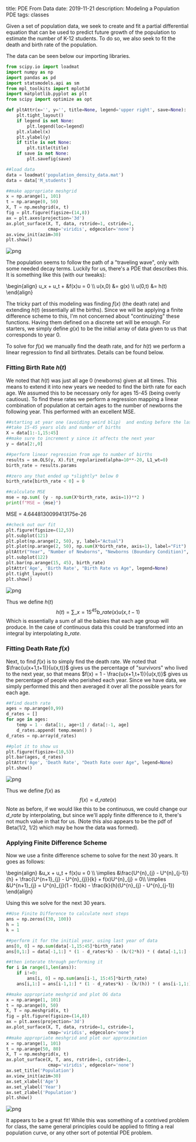 title: PDE From Data
date: 2019-11-21
description: Modeling a Population PDE
tags: classes

Given a set of population data, we seek to create and fit a partial differential equation that can be used to predict future growth of the population to estimate the number of K-12 students. To do so, we also seek to fit the death and birth rate of the population.

The data can be seen below our importing libraries.


```python
from scipy.io import loadmat
import numpy as np
import pandas as pd
import statsmodels.api as sm
from mpl_toolkits import mplot3d
import matplotlib.pyplot as plt
from scipy import optimize as opt

def pltAttr(x='', y='', title=None, legend='upper right', save=None):
    plt.tight_layout()
    if legend is not None:
        plt.legend(loc=legend)
    plt.xlabel(x)
    plt.ylabel(y)
    if title is not None:
        plt.title(title)
    if save is not None:
        plt.savefig(save)
```


```python
##load data
data = loadmat('population_density_data.mat')
data = data['M_students']

##make appropriate meshgrid
x = np.arange(1, 101)
t = np.arange(0, 50)
X, T = np.meshgrid(x, t)
fig = plt.figure(figsize=(14,8))
ax = plt.axes(projection='3d')
ax.plot_surface(X, T, data, rstride=1, cstride=1,
                cmap='viridis', edgecolor='none')
ax.view_init(azim=30)
plt.show()
```


![png](/static/projects/pde_from_data_files/pde_from_data_3_0.png)


The population seems to follow the path of a "traveling wave", only with some needed decay terms. Luckily for us, there's a PDE that describes this. It is something like this (with our tweaks):

\begin{align}
u_x + u_t + &f(x)u = 0 \\\\
u(x,0) &= g(x) \\\\
u(0,t) &= h(t)
\end{align}

The tricky part of this modeling was finding $f(x)$ (the death rate) and extending $h(t)$ (essentially all the births). Since we will be applying a finite difference scheme to this, I'm not concerned about "continuizing" these functions. Having them defined on a discrete set will be enough. For starters, we simply define $g(x)$ to be the initial array of data given to us that corresponds to year 0.

To solve for $f(x)$ we manually find the death rate, and for $h(t)$ we perform a linear regression to find all birthrates. Details can be found below.

### Fitting Birth Rate $h(t)$

We noted that $h(t)$ was just all age 0 (newborns) given at all times. This means to extend it into new years we needed to find the birth rate for each age. We assumed this to be necessary only for ages 15-45 (being overly cautious). To find these rates we perform a regression mapping a linear combination of population at certain ages to the number of newborns the following year. This performed with an excellent MSE.


```python
##starting at year one (avoiding weird blip)  and ending before the last year (since we don't have number ot map it to)
##take 15-45 years olds and number of births
X = data[1:-1,15:45]
##make sure to increment y since it affects the next year
y = data[2:,0]

##perform linear regression from age to number of births
results = sm.OLS(y, X).fit_regularized(alpha=10**-20, L1_wt=0)
birth_rate = results.params

##zero any that ended up *slightly* below 0
birth_rate[birth_rate < 0] = 0

##calculate MSE
mse = np.sum( (y - np.sum(X*birth_rate, axis=1))**2 )
print(f"MSE = {mse}")
```

MSE = 4.6448130099413175e-26



```python
##check out our fit
plt.figure(figsize=(12,5))
plt.subplot(121)
plt.plot(np.arange(2, 50), y, label="Actual")
plt.plot(np.arange(2, 50), np.sum(X*birth_rate, axis=1), label="Fit")
pltAttr("Year", "Number of Newborns", "Newborns (Boundary Condition)", legend='upper left')
plt.subplot(122)
plt.bar(np.arange(15, 45), birth_rate)
pltAttr('Age', 'Birth Rate', "Birth Rate vs Age", legend=None)
plt.tight_layout()
plt.show()
```


![png](/static/projects/pde_from_data_files/pde_from_data_7_0.png)


Thus we define $h(t)$
$$ h(t) = \sum\_{x=15}^{45} b\_{rate}( x )u(x, t-1) $$
Which is essentially a sum of all the babies that each age group will produce. In the case of continuous data this could be transformed into an integral by interpolating $b\_{rate}$.

### Fitting Death Rate $f(x)$

Next, to find $f(x)$ is to simply find the death rate. We noted that $\frac{u(x+1,t+1)}{u(x,t)}$ gives us the percentage of "survivors" who lived to the next year, so that means $f(x) = 1 - \frac{u(x+1,t+1)}{u(x,t)}$ gives us the percentage of people who perished each year. Since we have data, we simply performed this and then averaged it over all the possible years for each age.


```python
##find death rate
ages = np.arange(0,99)
d_rates = []
for age in ages:
    temp = 1 - data[1:, age+1] / data[:-1, age]
    d_rates.append( temp.mean() )  
d_rates = np.array(d_rates)

##plot it to show us
plt.figure(figsize=(10,5))
plt.bar(ages, d_rates)
pltAttr('Age', 'Death Rate', "Death Rate over Age", legend=None)
plt.show()
```


![png](/static/projects/pde_from_data_files/pde_from_data_9_0.png)


Thus we define $f(x)$ as
$$ f(x) = d\_{rate} ( x ) $$
Note as before, if we would like this to be continuous, we could change our $d\_{rate}$ by interpolating, but since we'll apply finite difference to it, there's not much value in that for us. (Note this also appears to be the pdf of Beta(1/2, 1/2) which may be how the data was formed).

### Applying Finite Difference Scheme

Now we use a finite difference scheme to solve for the next 30 years. It goes as follows:

\begin{align}
&u_x + u_t + f(x)u = 0 \\\\
\implies &\frac{U^{n}\_{j} - U^{n}\_{j-1}}{h} + \frac{U^{n+1}\_{j} - U^{n}\_{j}}{k} + f(x)U^{n}\_{j} = 0\\\\
\implies &U^{n+1}\_{j} = U^{n}\_{j}(1 - f(x)k) - \frac{k}{h}(U^{n}\_{j} - U^{n}\_{j-1})
\end{align}

Using this we solve for the next 30 years.


```python
##Use Finite Difference to calculate next steps
ans = np.zeros((30, 100))
h = 1
k = 1

##perform it for the initial year, using last year of data
ans[0, 0] = np.sum(data[-1,15:45]*birth_rate)
ans[0,1:] = data[-1,1:] * (1 - d_rates*k) - (k/(2*h)) * ( data[-1,1:] - data[-1,:-1] )

##then interate through performing it
for i in range(1,len(ans)):
    if i!=0:
        ans[i, 0] = np.sum(ans[i-1, 15:45]*birth_rate)
    ans[i,1:] = ans[i-1,1:] * (1 - d_rates*k) - (k/(h)) * ( ans[i-1,1:] - ans[i-1,:-1] )
```


```python
##make appropriate meshgrid and plot OG data
x = np.arange(1, 101)
t = np.arange(0, 50)
X, T = np.meshgrid(x, t)
fig = plt.figure(figsize=(14,8))
ax = plt.axes(projection='3d')
ax.plot_surface(X, T, data, rstride=1, cstride=1,
                cmap='viridis', edgecolor='none')
##make appropriate meshgrid and plot our approximation
x = np.arange(1, 101)
t = np.arange(50, 80)
X, T = np.meshgrid(x, t)
ax.plot_surface(X, T, ans, rstride=1, cstride=1,
                cmap='viridis', edgecolor='none')
ax.set_title('Population')
ax.view_init(azim=30)
ax.set_xlabel('Age')
ax.set_ylabel('Year')
ax.set_zlabel('Population')
plt.show()
```


![png](/static/projects/pde_from_data_files/pde_from_data_13_0.png)


It appears to be a great fit! While this was something of a contrived problem for class, the same general principles could be applied to fitting a real population curve, or any other sort of potential PDE problem.
